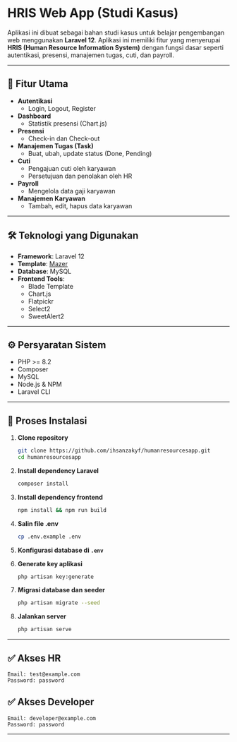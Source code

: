 
# **HRIS Web App (Studi Kasus)**

Aplikasi ini dibuat sebagai bahan studi kasus untuk belajar pengembangan web menggunakan **Laravel 12**. Aplikasi ini memiliki fitur yang menyerupai **HRIS (Human Resource Information System)** dengan fungsi dasar seperti autentikasi, presensi, manajemen tugas, cuti, dan payroll.

---

## 📌 **Fitur Utama**
- **Autentikasi**
    - Login, Logout, Register
- **Dashboard**
    - Statistik presensi (Chart.js)
- **Presensi**
    - Check-in dan Check-out
- **Manajemen Tugas (Task)**
    - Buat, ubah, update status (Done, Pending)
- **Cuti**
    - Pengajuan cuti oleh karyawan
    - Persetujuan dan penolakan oleh HR
- **Payroll**
    - Mengelola data gaji karyawan
- **Manajemen Karyawan**
    - Tambah, edit, hapus data karyawan

---

## 🛠 **Teknologi yang Digunakan**
- **Framework**: Laravel 12
- **Template**: [Mazer](https://github.com/zuramai/mazer)
- **Database**: MySQL
- **Frontend Tools**:
    - Blade Template
    - Chart.js
    - Flatpickr
    - Select2
    - SweetAlert2

---

## ⚙ **Persyaratan Sistem**
- PHP >= 8.2
- Composer
- MySQL
- Node.js & NPM
- Laravel CLI

---

## 🚀 **Proses Instalasi**
1. **Clone repository**
   ```bash
   git clone https://github.com/ihsanzakyf/humanresourcesapp.git
   cd humanresourcesapp
   ```

2. **Install dependency Laravel**
   ```bash
   composer install
   ```

3. **Install dependency frontend**
   ```bash
   npm install && npm run build
   ```

4. **Salin file .env**
   ```bash
   cp .env.example .env
   ```

5. **Konfigurasi database di `.env`**

6. **Generate key aplikasi**
   ```bash
   php artisan key:generate
   ```

7. **Migrasi database dan seeder**
   ```bash
   php artisan migrate --seed
   ```

8. **Jalankan server**
   ```bash
   php artisan serve
   ```

---

## ✅ **Akses HR**
```
Email: test@example.com
Password: password
```

## ✅ **Akses Developer**
```
Email: developer@example.com
Password: password
```

---

